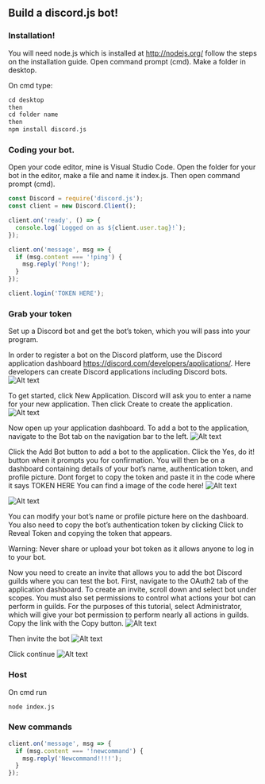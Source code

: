 ## Build a discord.js bot!



### Installation!

You will need node.js which is installed at http://nodejs.org/ follow the steps on the installation guide. Open command prompt (cmd). Make a folder in desktop.

On cmd type:

```markdown
cd desktop
then
cd folder name
then
npm install discord.js
```


### Coding your bot.

Open your code editor, mine is Visual Studio Code.
Open the folder for your bot in the editor, make a file and name it index.js.
Then open command prompt (cmd).

```javascript
const Discord = require('discord.js');
const client = new Discord.Client();

client.on('ready', () => {
  console.log(`Logged on as ${client.user.tag}!`);
});

client.on('message', msg => {
  if (msg.content === '!ping') {
    msg.reply('Pong!');
  }
});

client.login('TOKEN HERE');
```


### Grab your token

Set up a Discord bot and get the bot’s token, which you will pass into your program.

In order to register a bot on the Discord platform, use the Discord application dashboard https://discord.com/developers/applications/. Here developers can create Discord applications including Discord bots.
<img title="a title" alt="Alt text" src="https://assets.digitalocean.com/articles/node_discord_bot/step1a.png">

To get started, click New Application. Discord will ask you to enter a name for your new application. Then click Create to create the application.
<img title="a title" alt="Alt text" src="https://assets.digitalocean.com/articles/node_discord_bot/step1b.png">


Now open up your application dashboard. To add a bot to the application, navigate to the Bot tab on the navigation bar to the left.
<img title="a title" alt="Alt text" src="https://assets.digitalocean.com/articles/node_discord_bot/step1c.png">


Click the Add Bot button to add a bot to the application. Click the Yes, do it! button when it prompts you for confirmation. You will then be on a dashboard containing details of your bot’s name, authentication token, and profile picture. Dont forget to copy the token and paste it in the code where it says TOKEN HERE You can find a image of the code here! <img title="a title" alt="Alt text" src="https://media.discordapp.net/attachments/786342174638997514/786698810482491392/unknown.png">

<img title="a title" alt="Alt text" src="https://assets.digitalocean.com/articles/node_discord_bot/step1d.png">

You can modify your bot’s name or profile picture here on the dashboard. You also need to copy the bot’s authentication token by clicking Click to Reveal Token and copying the token that appears.

Warning: Never share or upload your bot token as it allows anyone to log in to your bot.

Now you need to create an invite that allows you to add the bot Discord guilds where you can test the bot. First, navigate to the OAuth2 tab of the application dashboard. To create an invite, scroll down and select bot under scopes. You must also set permissions to control what actions your bot can perform in guilds. For the purposes of this tutorial, select Administrator, which will give your bot permission to perform nearly all actions in guilds. Copy the link with the Copy button.
<img title="a title" alt="Alt text" src="https://assets.digitalocean.com/articles/node_discord_bot/step1e.png">


Then invite the bot
<img title="a title" alt="Alt text" src="https://media.discordapp.net/attachments/786342174638997514/786694221968441354/unknown.png">


Click continue 
<img title="a title" alt="Alt text" src="https://media.discordapp.net/attachments/786342174638997514/786694286455996457/unknown.png">



### Host

On cmd run 

```markdown
node index.js
```


### New commands

```javascript
client.on('message', msg => {
  if (msg.content === '!newcommand') {
    msg.reply('Newcommand!!!!');
  }
});

```
